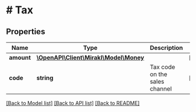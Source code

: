 # # Tax

## Properties

Name | Type | Description | Notes
------------ | ------------- | ------------- | -------------
**amount** | [**\OpenAPI\Client\Mirakl\Model\Money**](Money.md) |  | [optional]
**code** | **string** | Tax code on the sales channel | [optional]

[[Back to Model list]](../../README.md#models) [[Back to API list]](../../README.md#endpoints) [[Back to README]](../../README.md)

